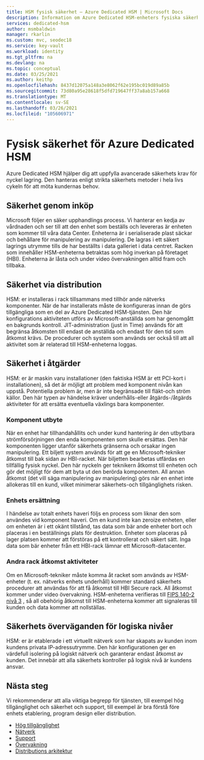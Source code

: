 ```yaml
---
title: HSM fysisk säkerhet – Azure Dedicated HSM | Microsoft Docs
description: Information om Azure Dedicated HSM-enheters fysiska säkerhet i Data Center
services: dedicated-hsm
author: msmbaldwin
manager: rkarlin
ms.custom: mvc, seodec18
ms.service: key-vault
ms.workload: identity
ms.tgt_pltfrm: na
ms.devlang: na
ms.topic: conceptual
ms.date: 03/25/2021
ms.author: keithp
ms.openlocfilehash: 8437d12075a148a3e8062f62e195bc019d89a85b
ms.sourcegitcommit: 73d80a95e28618f5dfd719647ff37a8ab157a668
ms.translationtype: MT
ms.contentlocale: sv-SE
ms.lasthandoff: 03/26/2021
ms.locfileid: "105606971"
---
```

# <a name="azure-dedicated-hsm-physical-security"></a>Fysisk säkerhet för Azure Dedicated HSM

Azure Dedicated HSM hjälper dig att uppfylla avancerade säkerhets krav för nyckel lagring. Den hanteras enligt strikta säkerhets metoder i hela livs cykeln för att möta kundernas behov.

## <a name="security-through-procurement"></a>Säkerhet genom inköp

Microsoft följer en säker upphandlings process. Vi hanterar en kedja av vårdnaden och ser till att den enhet som beställs och levereras är enheten som kommer till våra data Center. Enheterna är i serialiserade plast säckar och behållare för manipulering av manipulering. De lagras i ett säkert lagrings utrymme tills de har beställts i data galleriet i data centret.  Racken som innehåller HSM-enheterna betraktas som hög inverkan på företaget (HBI). Enheterna är låsta och under video övervakningen alltid fram och tillbaka.

## <a name="security-through-deployment"></a>Säkerhet via distribution

HSM: er installeras i rack tillsammans med tillhör ande nätverks komponenter. När de har installerats måste de konfigureras innan de görs tillgängliga som en del av Azure Dedicated HSM-tjänsten. Den här konfigurations aktiviteten utförs av Microsoft-anställda som har genomgått en bakgrunds kontroll. JIT-administration (just in Time) används för att begränsa åtkomsten till endast de anställda och endast för den tid som åtkomst krävs. De procedurer och system som används ser också till att all aktivitet som är relaterad till HSM-enheterna loggas.

## <a name="security-in-operations"></a>Säkerhet i åtgärder

HSM: er är maskin varu installationer (den faktiska HSM är ett PCI-kort i installationen), så det är möjligt att problem med komponent nivån kan uppstå. Potentiella problem är, men är inte begränsade till fläkt-och ström källor. Den här typen av händelse kräver underhålls-eller åtgärds-/åtgärds aktiviteter för att ersätta eventuella växlings bara komponenter.

### <a name="component-replacement"></a>Komponent utbyte

När en enhet har tillhandahållits och under kund hantering är den utbytbara strömförsörjningen den enda komponenten som skulle ersättas. Den här komponenten ligger utanför säkerhets gränserna och orsakar ingen manipulering. Ett biljett system används för att ge en Microsoft-tekniker åtkomst till bak sidan av HBI-racket. När biljetten bearbetas utfärdas en tillfällig fysisk nyckel. Den här nyckeln ger teknikern åtkomst till enheten och gör det möjligt för dem att byta ut den berörda komponenten. All annan åtkomst (det vill säga manipulering av manipulering) görs när en enhet inte allokeras till en kund, vilket minimerar säkerhets-och tillgänglighets risken.  

### <a name="device-replacement"></a>Enhets ersättning

I händelse av totalt enhets haveri följs en process som liknar den som användes vid komponent haveri. Om en kund inte kan zeroize enheten, eller om enheten är i ett okänt tillstånd, tas data som bär ande enheter bort och placeras i en beställnings plats för destruktion. Enheter som placeras på lager platsen kommer att förstöras på ett kontrollerat och säkert sätt. Inga data som bär enheter från ett HBI-rack lämnar ett Microsoft-datacenter.

### <a name="other-rack-access-activities"></a>Andra rack åtkomst aktiviteter

Om en Microsoft-tekniker måste komma åt racket som används av HSM-enheter (t. ex. nätverks enhets underhåll) kommer standard säkerhets procedurer att användas för att få åtkomst till HBI Secure rack. All åtkomst kommer under video övervakning. HSM-enheterna verifieras till [FIPS 140-2 nivå 3](https://nvlpubs.nist.gov/nistpubs/FIPS/NIST.FIPS.140-2.pdf) , så all obehörig åtkomst till HSM-enheterna kommer att signaleras till kunden och data kommer att nollställas.

## <a name="logical-level-security-considerations"></a>Säkerhets överväganden för logiska nivåer

HSM: er är etablerade i ett virtuellt nätverk som har skapats av kunden inom kundens privata IP-adressutrymme.  Den här konfigurationen ger en värdefull isolering på logiskt nätverk och garanterar endast åtkomst av kunden. Det innebär att alla säkerhets kontroller på logisk nivå är kundens ansvar.

## <a name="next-steps"></a>Nästa steg

Vi rekommenderar att alla viktiga begrepp för tjänsten, till exempel hög tillgänglighet och säkerhet och support, till exempel är bra förstå före enhets etablering, program design eller distribution.

* [Hög tillgänglighet](high-availability.md)
* [Nätverk](networking.md)
* [Support](supportability.md)
* [Övervakning](monitoring.md)
* [Distributions arkitektur](deployment-architecture.md)
